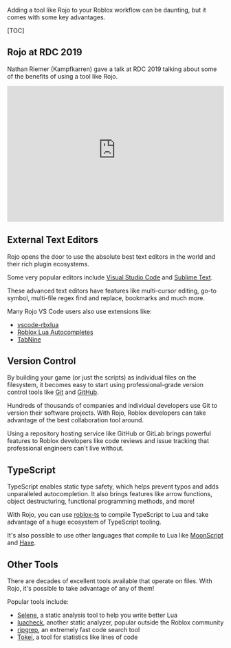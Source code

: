 Adding a tool like Rojo to your Roblox workflow can be daunting, but it comes with some key advantages.

[TOC]

## Rojo at RDC 2019
Nathan Riemer (Kampfkarren) gave a talk at RDC 2019 talking about some of the benefits of using a tool like Rojo.

<iframe style="margin: 0 auto; max-width: 100%" width="560" height="315" src="https://www.youtube-nocookie.com/embed/czlvzEyhaBc" frameborder="0" allow="accelerometer; autoplay; encrypted-media; gyroscope; picture-in-picture" allowfullscreen></iframe>

## External Text Editors
Rojo opens the door to use the absolute best text editors in the world and their rich plugin ecosystems.

Some very popular editors include [Visual Studio Code](https://code.visualstudio.com) and [Sublime Text](https://www.sublimetext.com).

These advanced text editors have features like multi-cursor editing, go-to symbol, multi-file regex find and replace, bookmarks and much more.

Many Rojo VS Code users also use extensions like:

* [vscode-rbxlua](https://marketplace.visualstudio.com/items?itemName=AmaranthineCodices.vscode-rbxlua)
* [Roblox Lua Autocompletes](https://marketplace.visualstudio.com/items?itemName=Kampfkarren.roblox-lua-autofills)
* [TabNine](https://tabnine.com)

## Version Control
By building your game (or just the scripts) as individual files on the filesystem, it becomes easy to start using professional-grade version control tools like [Git](https://git-scm.com) and [GitHub](https://github.com).

Hundreds of thousands of companies and individual developers use Git to version their software projects. With Rojo, Roblox developers can take advantage of the best collaboration tool around.

Using a repository hosting service like GitHub or GitLab brings powerful features to Roblox developers like code reviews and issue tracking that professional engineers can't live without.

## TypeScript
TypeScript enables static type safety, which helps prevent typos and adds unparalleled autocompletion. It also brings features like arrow functions, object destructuring, functional programming methods, and more!

With Rojo, you can use [roblox-ts](https://roblox-ts.github.io) to compile TypeScript to Lua and take advantage of a huge ecosystem of TypeScript tooling.

It's also possible to use other languages that compile to Lua like [MoonScript](https://moonscript.org) and [Haxe](https://haxe.org).

## Other Tools
There are decades of excellent tools available that operate on files. With Rojo, it's possible to take advantage of any of them!

Popular tools include:

* [Selene](https://github.com/Kampfkarren/selene), a static analysis tool to help you write better Lua
* [luacheck](https://github.com/mpeterv/luacheck), another static analyzer, popular outside the Roblox community
* [ripgrep](https://github.com/BurntSushi/ripgrep), an extremely fast code search tool
* [Tokei](https://github.com/XAMPPRocky/tokei), a tool for statistics like lines of code
